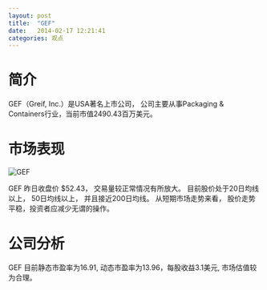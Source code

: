 ```yaml
---
layout: post
title:  "GEF"
date:   2014-02-17 12:21:41
categories: 观点
---
```


# 简介
GEF（Greif, Inc.）是USA著名上市公司，
公司主要从事Packaging & Containers行业，当前市值2490.43百万美元。

# 市场表现

![GEF](http://finviz.com/chart.ashx?t=GEF&ty=c&ta=1&p=d&s=l)

GEF 昨日收盘价 $52.43，
交易量较正常情况有所放大。
目前股价处于20日均线以上，
50日均线以上，
并且接近200日均线。
从短期市场走势来看，
股价走势平稳，投资者应减少无谓的操作。

# 公司分析
GEF 目前静态市盈率为16.91, 动态市盈率为13.96，每股收益3.1美元,
市场估值较为合理。
